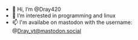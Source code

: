 - 👋 Hi, I’m @Dray420
- 👀 I’m interested in programming and linux
- 📫 I'm availabe on mastodon with the username: @Dray_yt@mastodon.social
